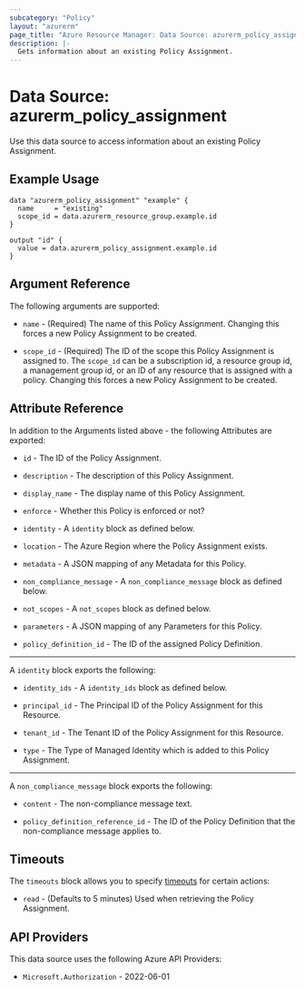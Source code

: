 ```yaml
---
subcategory: "Policy"
layout: "azurerm"
page_title: "Azure Resource Manager: Data Source: azurerm_policy_assignment"
description: |-
  Gets information about an existing Policy Assignment.
---
```


# Data Source: azurerm_policy_assignment

Use this data source to access information about an existing Policy Assignment.

## Example Usage

```hcl
data "azurerm_policy_assignment" "example" {
  name     = "existing"
  scope_id = data.azurerm_resource_group.example.id
}

output "id" {
  value = data.azurerm_policy_assignment.example.id
}
```

## Argument Reference

The following arguments are supported:

* `name` - (Required) The name of this Policy Assignment. Changing this forces a new Policy Assignment to be created.

* `scope_id` - (Required) The ID of the scope this Policy Assignment is assigned to. The `scope_id` can be a subscription id, a resource group id, a management group id, or an ID of any resource that is assigned with a policy. Changing this forces a new Policy Assignment to be created.

## Attribute Reference

In addition to the Arguments listed above - the following Attributes are exported:

* `id` - The ID of the Policy Assignment.

* `description` - The description of this Policy Assignment.

* `display_name` - The display name of this Policy Assignment.

* `enforce` - Whether this Policy is enforced or not?

* `identity` - A `identity` block as defined below.

* `location` - The Azure Region where the Policy Assignment exists.

* `metadata` - A JSON mapping of any Metadata for this Policy.

* `non_compliance_message` - A `non_compliance_message` block as defined below.

* `not_scopes` - A `not_scopes` block as defined below.

* `parameters` - A JSON mapping of any Parameters for this Policy.

* `policy_definition_id` - The ID of the assigned Policy Definition.

---

A `identity` block exports the following:

* `identity_ids` - A `identity_ids` block as defined below.

* `principal_id` - The Principal ID of the Policy Assignment for this Resource.

* `tenant_id` - The Tenant ID of the Policy Assignment for this Resource.

* `type` - The Type of Managed Identity which is added to this Policy Assignment.

---

A `non_compliance_message` block exports the following:

* `content` - The non-compliance message text.

* `policy_definition_reference_id` - The ID of the Policy Definition that the non-compliance message applies to.

## Timeouts

The `timeouts` block allows you to specify [timeouts](https://developer.hashicorp.com/terraform/language/resources/configure#define-operation-timeouts) for certain actions:

* `read` - (Defaults to 5 minutes) Used when retrieving the Policy Assignment.

## API Providers
<!-- This section is generated, changes will be overwritten -->
This data source uses the following Azure API Providers:

* `Microsoft.Authorization` - 2022-06-01
